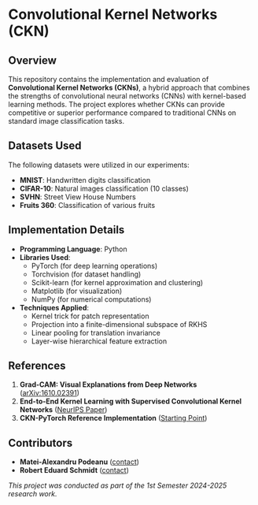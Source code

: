 # Convolutional Kernel Networks (CKN)

## Overview
This repository contains the implementation and evaluation of **Convolutional Kernel Networks (CKNs)**, a hybrid approach that combines the strengths of convolutional neural networks (CNNs) with kernel-based learning methods. The project explores whether CKNs can provide competitive or superior performance compared to traditional CNNs on standard image classification tasks.

## Datasets Used
The following datasets were utilized in our experiments:
- **MNIST**: Handwritten digits classification
- **CIFAR-10**: Natural images classification (10 classes)
- **SVHN**: Street View House Numbers
- **Fruits 360**: Classification of various fruits

## Implementation Details
- **Programming Language**: Python
- **Libraries Used**:
  - PyTorch (for deep learning operations)
  - Torchvision (for dataset handling)
  - Scikit-learn (for kernel approximation and clustering)
  - Matplotlib (for visualization)
  - NumPy (for numerical computations)
- **Techniques Applied**:
  - Kernel trick for patch representation
  - Projection into a finite-dimensional subspace of RKHS
  - Linear pooling for translation invariance
  - Layer-wise hierarchical feature extraction


## References
1. **Grad-CAM: Visual Explanations from Deep Networks** ([arXiv:1610.02391](https://arxiv.org/abs/1610.02391))
3. **End-to-End Kernel Learning with Supervised Convolutional Kernel Networks** ([NeurIPS Paper](https://proceedings.neurips.cc/paper_files/paper/2016/file/fc8001f834f6a5f0561080d134d53d29-Paper.pdf))
4. **CKN-PyTorch Reference Implementation** ([Starting Point](https://logb-research.github.io/blog/2024/ckn/))

## Contributors
- **Matei-Alexandru Podeanu** ([contact](mailto:matei-alexandru.podeanu@s.unibuc.ro))
- **Robert Eduard Schmidt** ([contact](mailto:robert-eduard.schmidt@s.unibuc.ro))


_This project was conducted as part of the 1st Semester 2024-2025 research work._

